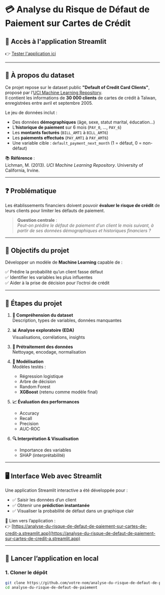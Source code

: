# 💳 Analyse du Risque de Défaut de Paiement sur Cartes de Crédit

## 🔗 Accès à l'application Streamlit

👉 [Tester l'application ici](https://analyse-du-risque-de-defaut-de-paiement-sur-cartes-de-credit-a.streamlit.app/)

---

## 📁 À propos du dataset

Ce projet repose sur le dataset public **"Default of Credit Card Clients"**, proposé par l’[UCI Machine Learning Repository](https://archive.ics.uci.edu/dataset/350/default+of+credit+card+clients).  
Il contient les informations de **30 000 clients** de cartes de crédit à Taïwan, enregistrées entre avril et septembre 2005.

Le jeu de données inclut :
- Des données **démographiques** (âge, sexe, statut marital, éducation…)
- L’**historique de paiement** sur 6 mois (`PAY_0`, ..., `PAY_6`)
- Les **montants facturés** (`BILL_AMT1` à `BILL_AMT6`)
- Les **paiements effectués** (`PAY_AMT1` à `PAY_AMT6`)
- Une variable cible : `default_payment_next_month` (1 = défaut, 0 = non-défaut)

📚 **Référence** :  
Lichman, M. (2013). *UCI Machine Learning Repository*. University of California, Irvine.

---

## ❓ Problématique

Les établissements financiers doivent pouvoir **évaluer le risque de crédit** de leurs clients pour limiter les défauts de paiement.

> **Question centrale** :  
> _Peut-on prédire le défaut de paiement d’un client le mois suivant, à partir de ses données démographiques et historiques financiers ?_

---

## 🎯 Objectifs du projet

Développer un modèle de **Machine Learning** capable de :

✅ Prédire la probabilité qu’un client fasse défaut  
✅ Identifier les variables les plus influentes  
✅ Aider à la prise de décision pour l’octroi de crédit  

---

## 🧪 Étapes du projet

1. **📂 Compréhension du dataset**  
   Description, types de variables, données manquantes  

2. **📊 Analyse exploratoire (EDA)**  
   Visualisations, corrélations, insights  

3. **🧹 Prétraitement des données**  
   Nettoyage, encodage, normalisation  

4. **🤖 Modélisation**  
   Modèles testés :  
   - Régression logistique  
   - Arbre de décision  
   - Random Forest  
   - **XGBoost** (retenu comme modèle final)

5. **📈 Évaluation des performances**  
   - Accuracy  
   - Recall  
   - Precision  
   - AUC-ROC  

6. **🔍 Interprétation & Visualisation**  
   - Importance des variables  
   - SHAP (interprétabilité)

---

## 🖥️ Interface Web avec Streamlit

Une application Streamlit interactive a été développée pour :

- ✅ Saisir les données d’un client
- ✅ Obtenir une **prédiction instantanée**
- ✅ Visualiser la probabilité de défaut dans un graphique clair

📍 Lien vers l’application :  
👉 [https://analyse-du-risque-de-defaut-de-paiement-sur-cartes-de-credit-a.streamlit.app](https://analyse-du-risque-de-defaut-de-paiement-sur-cartes-de-credit-a.streamlit.app)

---

## 🚀 Lancer l’application en local

### 1. Cloner le dépôt

```bash
git clone https://github.com/votre-nom/analyse-du-risque-de-defaut-de-paiement
cd analyse-du-risque-de-defaut-de-paiement
